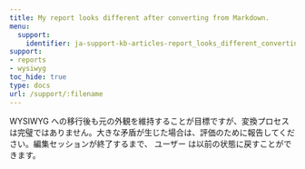 ```yaml
---
title: My report looks different after converting from Markdown.
menu:
  support:
    identifier: ja-support-kb-articles-report_looks_different_converting_markdown
support:
- reports
- wysiwyg
toc_hide: true
type: docs
url: /support/:filename
---
```


WYSIWYG への移行後も元の外観を維持することが目標ですが、変換プロセスは完璧ではありません。大きな矛盾が生じた場合は、評価のために報告してください。編集セッションが終了するまで、 ユーザー は以前の状態に戻すことができます。
